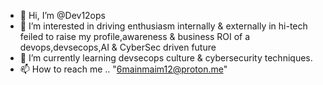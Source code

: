 - 👋 Hi, I’m @Dev12ops
- 👀 I’m interested in driving enthusiasm internally & externally in hi-tech feiled to raise my profile,awareness & business ROI of a devops,devsecops,AI & CyberSec driven future 
- 🌱 I’m currently learning devsecops culture & cybersecurity techniques.
- 📫 How to reach me .. "6mainmaim12@proton.me"

<!---
Dev12ops/Dev12ops is a ✨ special ✨ repository because its `README.md` (this file) appears on your GitHub profile.
You can click the Preview link to take a look at your changes.
--->
